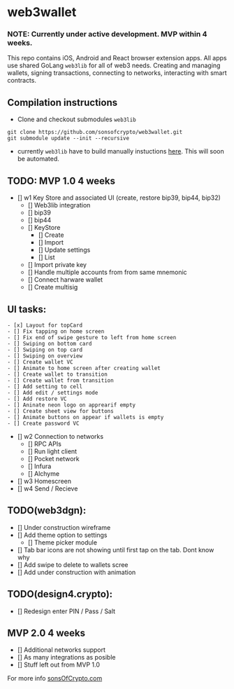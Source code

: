 # web3wallet

### NOTE: Currently under active development. MVP within 4 weeks.

This repo contains iOS, Android and React browser extension apps. All apps use shared GoLang `web3lib` for all of web3 needs. Creating and managing wallets, signing transactions, connecting to networks, interacting with smart contracts.

## Compilation instructions
- Clone and checkout submodules `web3lib`
```
git clone https://github.com/sonsofcrypto/web3wallet.git
git submodule update --init --recursive
```
- currently `web3lib` have to build manually instuctions [here](https://github.com/sonsofcrypto/web3lib). This will soon be automated. 


## TODO: MVP 1.0 4 weeks

- [] w1 Key Store and associated UI (create, restore bip39, bip44, bip32)
	- [] Web3lib integration
	- [] bip39
	- [] bip44
	- [] KeyStore
		- [] Create
		- [] Import
		- [] Update settings
		- [] List
	- [] Import private key
	- [] Handle multiple accounts from from same mnemonic
	- [] Connect harware wallet
	- [] Create multisig

## UI tasks: 
	- [x] Layout for topCard
	- [] Fix tapping on home screen
	- [] Fix end of swipe gesture to left from home screen
	- [] Swiping on bottom card
	- [] Swiping on top card
	- [] Swiping on overview
	- [] Create wallet VC
	- [] Animate to home screen after creating wallet
	- [] Create wallet to transition
	- [] Create wallet from transition
	- [] Add setting to cell 
	- [] Add edit / settings mode
	- [] Add restore VC
	- [] Aninate neon logo on apprearif empty
	- [] Create sheet view for buttons
	- [] Animate buttons on appear if wallets is empty
	- [] Create password VC

- [] w2 Connection to networks
	- [] RPC APIs
	- [] Run light client
	- [] Pocket network
	- [] Infura
	- [] Alchyme
- [] w3 Homescreen
- [] w4 Send / Recieve

## TODO(web3dgn):
- [] Under construction wireframe
- [] Add theme option to settings
	- [] Theme picker module
- [] Tab bar icons are not showing until first tap on the tab. Dont know why
- [] Add swipe to delete to wallets scree
- [] Add under construction with animation

## TODO(design4.crypto):
- [] Redesign enter PIN / Pass / Salt

## MVP 2.0 4 weeks
- [] Additional networks support
- [] As many integrations as posible
- [] Stuff left out from MVP 1.0

For more info [sonsOfCrypto.com](https://sonsofcrypto.com/)
